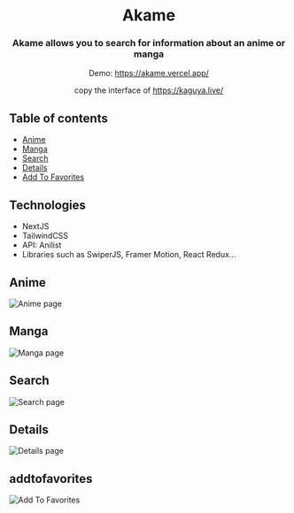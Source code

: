 <div style="text-align: center;">
<h1>Akame</h1>

### Akame allows you to search for information about an anime or manga
 
Demo: https://akame.vercel.app/
 
copy the interface of https://kaguya.live/

</div>

## Table of contents

- [Anime](#Anime)
- [Manga](#Manga)
- [Search](#Search)
- [Details](#Details)
- [Add To Favorites](#addtofavorites)

## Technologies

- NextJS
- TailwindCSS
- API: Anilist
- Libraries such as SwiperJS, Framer Motion, React Redux...

## Anime

![Anime page](https://res.cloudinary.com/figdom/image/upload/v1653982049/269e6b9b-bee3-4cfa-9454-0ff19a86a0de_vswqt6.png)

## Manga

![Manga page](https://res.cloudinary.com/figdom/image/upload/v1654104536/Untitled_wlzcq8.png)

## Search

![Search page](https://res.cloudinary.com/figdom/image/upload/v1654104815/Untitled_mrl0sa.png)

## Details

![Details page](https://res.cloudinary.com/figdom/image/upload/v1654104627/Untitled_rg7062.png)

## addtofavorites

![Add To Favorites](https://res.cloudinary.com/figdom/image/upload/v1654104851/Untitled_d8a96l.png)

